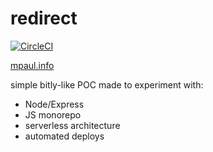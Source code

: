 # redirect

[![CircleCI](https://circleci.com/gh/mpaulweeks/redirect/tree/master.svg?style=svg)](https://circleci.com/gh/mpaulweeks/redirect/tree/master)

[mpaul.info](https://mpaul.info)

simple bitly-like POC made to experiment with:
- Node/Express
- JS monorepo
- serverless architecture
- automated deploys
